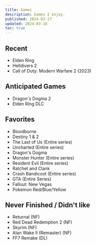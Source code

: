 ```yaml
---
title: Games
description: Games I enjoy.
published: 2024-03-17
updated: 2024-03-18
toc: true
---
```


## Recent
- Elden Ring
- Helldivers 2
- Call of Duty: Modern Warfare 2 (2023)

## Anticipated Games
- Dragon's Dogma 2
- Elden Ring DLC

## Favorites
- Bloodborne
- Destiny 1 & 2
- The Last of Us (Entire series)
- Uncharted (Entire series)
- Dragon's Dogma
- Monster Hunter (Entire series)
- Resident Evil (Entire series)
- Ratchet and Clank
- Crash Bandicoot (Entire series)
- GTA (Entire Series)
- Fallout: New Vegas
- Pokemon Red/Blue/Yellow

## Never Finished / Didn't like
- Returnal (NF)
- Red Dead Redemption 2 (NF)
- Skyrim (NF)
- Alan Wake II (Remaster) (NF)
- FF7 Remake (DL)


